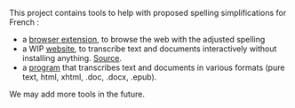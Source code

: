 This project contains tools to help with proposed spelling
simplifications for French :

- a [browser extension](extension/README.md), to browse the web with
the adjusted spelling
- a WIP [website](https://ortografe-server.fly.dev/), to transcribe text
and documents interactively without installing anything. [Source](site/).
- a [program](doc-conversion/) that transcribes text and documents in
  various formats (pure text, html, xhtml, .doc, .docx, .epub).

We may add more tools in the future.

